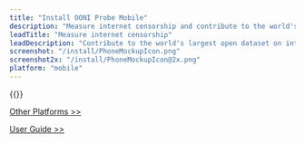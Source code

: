 ```yaml
---
title: "Install OONI Probe Mobile"
description: "Measure internet censorship and contribute to the world's largest open dataset on internet censorship"
leadTitle: "Measure internet censorship"
leadDescription: "Contribute to the world's largest open dataset on internet censorship"
screenshot: "/install/PhoneMockupIcon.png"
screenshot2x: "/install/PhoneMockupIcon@2x.png"
platform: "mobile"
---
```


{{<app-stores>}}

[Other Platforms >>](/install/all)

[User Guide >>](/support/ooni-probe-mobile)
